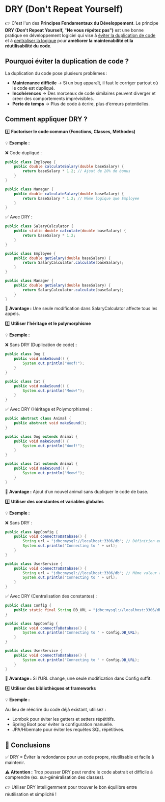 # DRY (Don't Repeat Yourself)

👉 C'est l'un des **Principes Fondamentaux du Développement**.
Le principe **DRY (Don't Repeat Yourself, "Ne vous répétez pas")** est une bonne pratique en développement logiciel
qui vise à <u>éviter la duplication de code</u> et à <u>centraliser la logique</u>
pour **améliorer la maintenabilité et la réutilisabilité du code**.

## Pourquoi éviter la duplication de code ?

La duplication du code pose plusieurs problèmes :

- **Maintenance difficile** → Si un bug apparaît, il faut le corriger partout où le code est dupliqué.
- **Incohérences** → Des morceaux de code similaires peuvent diverger et créer des comportements imprévisibles.
- **Perte de temps** → Plus de code à écrire, plus d’erreurs potentielles.

## Comment appliquer DRY ?

1️⃣ **Factoriser le code commun (Fonctions, Classes, Méthodes)**

💡 **Exemple :**

❌ Code dupliqué :
```java
public class Employee {
    public double calculateSalary(double baseSalary) {
        return baseSalary * 1.2; // Ajout de 20% de bonus
    }
}

public class Manager {
    public double calculateSalary(double baseSalary) {
        return baseSalary * 1.2; // Même logique que Employee
    }
}

```
✅ Avec DRY :
```java
public class SalaryCalculator {
    public static double calculate(double baseSalary) {
        return baseSalary * 1.2;
    }
}

public class Employee {
    public double getSalary(double baseSalary) {
        return SalaryCalculator.calculate(baseSalary);
    }
}

public class Manager {
    public double getSalary(double baseSalary) {
        return SalaryCalculator.calculate(baseSalary);
    }
}

```
📌 **Avantage :** Une seule modification dans SalaryCalculator affecte tous les appels.

2️⃣ **Utiliser l’héritage et le polymorphisme**

💡 **Exemple :**

❌ Sans DRY (Duplication de code) :
```java
public class Dog {
    public void makeSound() {
        System.out.println("Woof!");
    }
}

public class Cat {
    public void makeSound() {
        System.out.println("Meow!");
    }
}

```
✅ Avec DRY (Héritage et Polymorphisme) :
```java
public abstract class Animal {
    public abstract void makeSound();
}

public class Dog extends Animal {
    public void makeSound() {
        System.out.println("Woof!");
    }
}

public class Cat extends Animal {
    public void makeSound() {
        System.out.println("Meow!");
    }
}

```
📌 **Avantage :** Ajout d’un nouvel animal sans dupliquer le code de base.

3️⃣ **Utiliser des constantes et variables globales**

💡 **Exemple :**

❌ Sans DRY :
```java
public class AppConfig {
    public void connectToDatabase() {
        String url = "jdbc:mysql://localhost:3306/db"; // Définition en dur
        System.out.println("Connecting to " + url);
    }
}

public class UserService {
    public void connectToDatabase() {
        String url = "jdbc:mysql://localhost:3306/db"; // Même valeur répétée
        System.out.println("Connecting to " + url);
    }
}

```
✅ Avec DRY (Centralisation des constantes) :
```java
public class Config {
    public static final String DB_URL = "jdbc:mysql://localhost:3306/db";
}

public class AppConfig {
    public void connectToDatabase() {
        System.out.println("Connecting to " + Config.DB_URL);
    }
}

public class UserService {
    public void connectToDatabase() {
        System.out.println("Connecting to " + Config.DB_URL);
    }
}

```
📌 **Avantage :** Si l’URL change, une seule modification dans Config suffit.

4️⃣ **Utiliser des bibliothèques et frameworks**

💡 **Exemple :**

Au lieu de réécrire du code déjà existant, utilisez :
- Lombok pour éviter les getters et setters répétitifs.
- Spring Boot pour éviter la configuration manuelle.
- JPA/Hibernate pour éviter les requêtes SQL répétitives.

## 🚀 Conclusions

✅ DRY = Éviter la redondance pour un code propre, réutilisable et facile à maintenir.

⚠️ **Attention :** Trop pousser DRY peut rendre le code abstrait et difficile à comprendre 
(ex. sur-généralisation des classes).

👉 Utiliser DRY intelligemment pour trouver le bon équilibre entre réutilisation et simplicité ! 